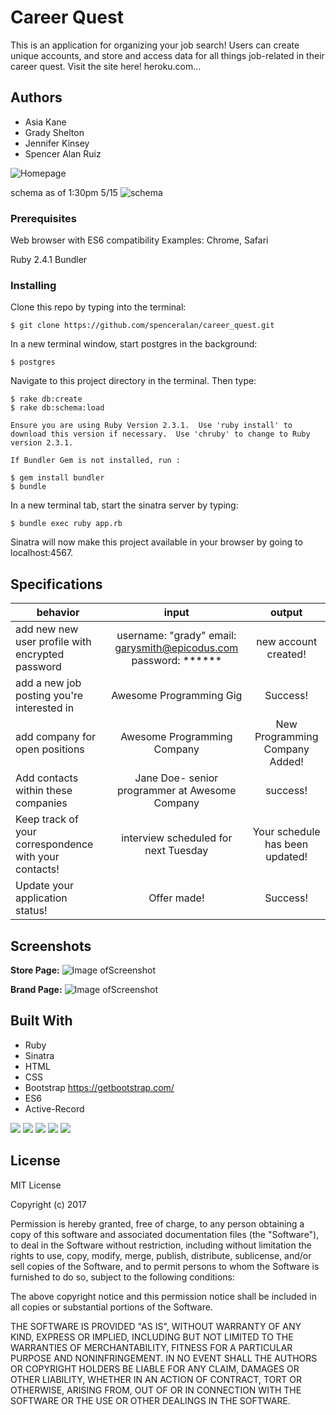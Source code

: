# Career Quest

This is an application for organizing your job search!  Users can create unique accounts, and store and access data for all things job-related in their career quest. Visit the site here! heroku.com...

## Authors

* Asia Kane
* Grady Shelton
* Jennifer Kinsey
* Spencer Alan Ruiz

![Homepage](public/img/career-quest.png)

schema as of 1:30pm 5/15
![schema](/public/img/schema.png)

### Prerequisites

Web browser with ES6 compatibility
Examples: Chrome, Safari

Ruby 2.4.1
Bundler

### Installing

Clone this repo by typing into the terminal:
```
$ git clone https://github.com/spenceralan/career_quest.git
```

In a new terminal window, start postgres in the background:
```
$ postgres
```

Navigate to this project directory in the terminal. Then type:
```
$ rake db:create
$ rake db:schema:load

Ensure you are using Ruby Version 2.3.1.  Use 'ruby install' to download this version if necessary.  Use 'chruby' to change to Ruby version 2.3.1.

If Bundler Gem is not installed, run :

$ gem install bundler
$ bundle
```

In a new terminal tab, start the sinatra server by typing:
```
$ bundle exec ruby app.rb
```
Sinatra will now make this project available in your browser by going to localhost:4567.

## Specifications

| behavior |  input   |  output  |
|----------|:--------:|:--------:|
|add new new user profile with encrypted password| username: "grady" email: garysmith@epicodus.com password: ****** |new account created!|
|add a new job posting you're interested in| Awesome Programming Gig | Success!|
|add company for open positions| Awesome Programming Company | New Programming Company Added! |
|Add contacts within these companies | Jane Doe- senior programmer at Awesome Company | success! |
|Keep track of your correspondence with your contacts! | interview scheduled for next Tuesday| Your schedule has been updated! |
|Update your application status! | Offer made!| Success! |

## Screenshots

**Store Page:**
![Image ofScreenshot](public/img/.png)

**Brand Page:**
![Image ofScreenshot](public/img/.png)


## Built With

* Ruby
* Sinatra
* HTML
* CSS
* Bootstrap https://getbootstrap.com/
* ES6
* Active-Record

![](public/img/SS1.png)
![](public/img/SS2.png)
![](public/img/SS3.png)
![](public/img/SS4.png)
![](public/img/SS5.png)

## License

MIT License

Copyright (c) 2017

Permission is hereby granted, free of charge, to any person obtaining a copy
of this software and associated documentation files (the "Software"), to deal
in the Software without restriction, including without limitation the rights
to use, copy, modify, merge, publish, distribute, sublicense, and/or sell
copies of the Software, and to permit persons to whom the Software is
furnished to do so, subject to the following conditions:

The above copyright notice and this permission notice shall be included in all
copies or substantial portions of the Software.

THE SOFTWARE IS PROVIDED "AS IS", WITHOUT WARRANTY OF ANY KIND, EXPRESS OR
IMPLIED, INCLUDING BUT NOT LIMITED TO THE WARRANTIES OF MERCHANTABILITY,
FITNESS FOR A PARTICULAR PURPOSE AND NONINFRINGEMENT. IN NO EVENT SHALL THE
AUTHORS OR COPYRIGHT HOLDERS BE LIABLE FOR ANY CLAIM, DAMAGES OR OTHER
LIABILITY, WHETHER IN AN ACTION OF CONTRACT, TORT OR OTHERWISE, ARISING FROM,
OUT OF OR IN CONNECTION WITH THE SOFTWARE OR THE USE OR OTHER DEALINGS IN THE
SOFTWARE.
